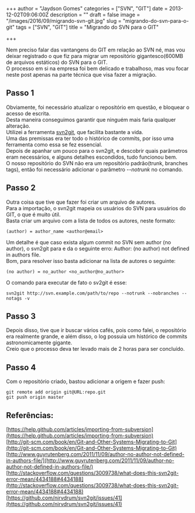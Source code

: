 +++
author = "Jaydson Gomes"
categories = ["SVN", "GIT"]
date = 2013-12-02T09:06:00Z
description = ""
draft = false
image = "/images/2016/09/migrando-svn-git.jpg"
slug = "migrando-do-svn-para-o-git"
tags = ["SVN", "GIT"]
title = "Migrando do SVN para o GIT"

+++

Nem preciso falar das vantangens do GIT em relação ao SVN né, mas vou deixar registrado o que fiz para migrar um repositório gigantesco(600MB de arquivos estáticos) do SVN para o GIT.  
O processo em si na empresa foi bem delicado e trabalhoso, mas vou focar neste post apenas na parte técnica que visa fazer a migração.  

## Passo 1
Obviamente, foi necessário atualizar o repositório em questão, e bloquear o acesso de escrita.  
Desta maneira conseguimos garantir que ninguém mais faria qualquer alteração.  
Utilizei a ferramenta [svn2git](https://github.com/nirvdrum/svn2git), que facilita bastante a vida.  
Uma das premissas era ter todo o histórico de commits, por isso uma ferramenta como essa se fez essencial.  
Depois de apanhar um pouco para o svn2git, e descobrir quais parâmetros eram necessários, e alguns detalhes escondidos, tudo funcionou bem.  
O nosso repositório do SVN não era um repositório padrão(trunk, branches tags), então foi necessário adicionar o parâmetro _--notrunk_ no comando.  

## Passo 2
Outra coisa que tive que fazer foi criar um arquivo de autores.  
Para a importação, o svn2git mapeia os usuários do SVN para usuários do GIT, o que é muito útil.  
Basta criar um arquivo com a lista de todos os autores, neste formato:
```
(author) = author_name <author@email>
```

Um detalhe é que caso exista algum commit no SVN sem author (no author), o svn2git para e da o seguinte erro: Author: (no author) not defined in authors file.  
Bom, para resolver isso basta adicionar na lista de autores o seguinte: 
```
(no author) = no_author <no_author@no_author>
```

O comando para executar de fato o sv2git é esse: 
```
svn2git http://svn.example.com/path/to/repo --notrunk --nobranches --notags -v
```

## Passo 3
Depois disso, tive que ir buscar vários cafés, pois como falei, o repositório era realmente grande, e além disso, o log possuia um histórico de commits astronomicamente gigante.  
Creio que o processo deva ter levado mais de 2 horas para ser concluído.  

## Passo 4

Com o repositório criado, bastou adicionar a origem e fazer push: 
```
git remote add origin git@URL:repo.git
git push origin master
```

## Referências:  
[https://help.github.com/articles/importing-from-subversion](https://help.github.com/articles/importing-from-subversion)  
[http://git-scm.com/book/en/Git-and-Other-Systems-Migrating-to-Git](http://git-scm.com/book/en/Git-and-Other-Systems-Migrating-to-Git)  
[http://www.guyrutenberg.com/2011/11/09/author-no-author-not-defined-in-authors-file/](http://www.guyrutenberg.com/2011/11/09/author-no-author-not-defined-in-authors-file/)  
[http://stackoverflow.com/questions/3009738/what-does-this-svn2git-error-mean/4434188#4434188](http://stackoverflow.com/questions/3009738/what-does-this-svn2git-error-mean/4434188#4434188)  
[https://github.com/nirvdrum/svn2git/issues/41](https://github.com/nirvdrum/svn2git/issues/41)  

